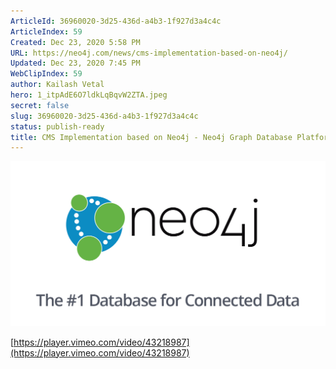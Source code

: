 ```yaml
---
ArticleId: 36960020-3d25-436d-a4b3-1f927d3a4c4c
ArticleIndex: 59
Created: Dec 23, 2020 5:58 PM
URL: https://neo4j.com/news/cms-implementation-based-on-neo4j/
Updated: Dec 23, 2020 7:45 PM
WebClipIndex: 59
author: Kailash Vetal
hero: 1_itpAdE6O7ldkLqBqvW2ZTA.jpeg
secret: false
slug: 36960020-3d25-436d-a4b3-1f927d3a4c4c
status: publish-ready
title: CMS Implementation based on Neo4j - Neo4j Graph Database Platform
---
```

![neo4j-database-meta-image.png](59%203b1831fc2e104428902f4a9da705bf35/neo4j-database-meta-image.png)

[https://player.vimeo.com/video/43218987](https://player.vimeo.com/video/43218987)
